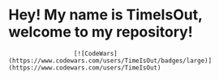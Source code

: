 # Hey! My name is TimeIsOut, welcome to my repository!
                      [![CodeWars](https://www.codewars.com/users/TimeIsOut/badges/large)](https://www.codewars.com/users/TimeIsOut)
